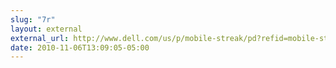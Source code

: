 ```yaml
---
slug: "7r"
layout: external
external_url: http://www.dell.com/us/p/mobile-streak/pd?refid=mobile-streak
date: 2010-11-06T13:09:05-05:00
---
```

